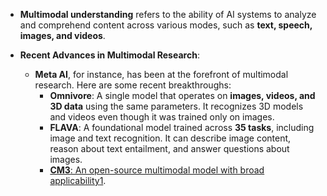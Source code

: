 - **Multimodal understanding** refers to the ability of AI systems to analyze and comprehend content across various modes, such as **text, speech, images, and videos**.




- **Recent Advances in Multimodal Research**:
    
    - **Meta AI**, for instance, has been at the forefront of multimodal research. Here are some recent breakthroughs:
        - **Omnivore**: A single model that operates on **images, videos, and 3D data** using the same parameters. It recognizes 3D models and videos even though it was trained only on images.
        - **FLAVA**: A foundational model trained across **35 tasks**, including image and text recognition. It can describe image content, reason about text entailment, and answer questions about images.
        - [**CM3**: An open-source multimodal model with broad applicability](https://ai.meta.com/blog/advances-in-multimodal-understanding-research-at-meta-ai/)[1](https://ai.meta.com/blog/advances-in-multimodal-understanding-research-at-meta-ai/).


